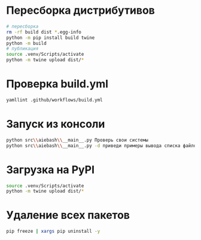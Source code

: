 # Пересборка дистрибутивов
```bash
# пересборка
rm -rf build dist *.egg-info
python -m pip install build twine
python -m build
# публикация
source .venv/Scripts/activate
python -m twine upload dist/*
```

# Проверка build.yml
```bash
yamllint .github/workflows/build.yml
```

# Запуск из консоли
```bash
python src\\aiebash\\__main__.py Проверь свои системы
python src\\aiebash\\__main__.py -d приведи примеры вывода списка файлов 
```

# Загрузка на PyPI
```bash                 
source .venv/Scripts/activate
python -m twine upload dist/*
```

# Удаление всех пакетов
```bash
pip freeze | xargs pip uninstall -y
```
